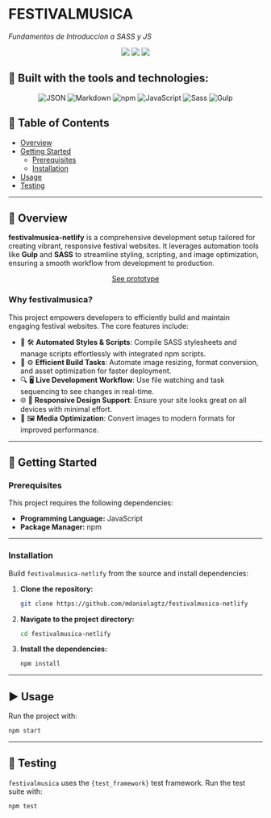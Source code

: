 # FESTIVALMUSICA

*Fundamentos de Introduccion a SASS y JS*

<p align="center">
  <img src="https://img.shields.io/badge/last%20commit-last%20friday-brightgreen" />
  <img src="https://img.shields.io/badge/scss-32.7%25-blue" />
  <img src="https://img.shields.io/badge/languages-4-blue" />
</p>

## 🧰 Built with the tools and technologies:

<p align="center">
<img src="https://img.shields.io/badge/JSON-black" alt="JSON" />
<img src="https://img.shields.io/badge/Markdown-black" alt="Markdown" />
<img src="https://img.shields.io/badge/npm-red" alt="npm" />
<img src="https://img.shields.io/badge/JavaScript-yellow" alt="JavaScript" />
<img src="https://img.shields.io/badge/Sass-pink" alt="Sass" />
<img src="https://img.shields.io/badge/Gulp-red" alt="Gulp" />
</p>


## 📑 Table of Contents
- [Overview](#overview)  
- [Getting Started](#getting-started)  
  - [Prerequisites](#prerequisites)  
  - [Installation](#installation)  
- [Usage](#usage)  
- [Testing](#testing)  

---

## 🧾 Overview

**festivalmusica-netlify** is a comprehensive development setup tailored for creating vibrant, responsive festival websites. It leverages automation tools like **Gulp** and **SASS** to streamline styling, scripting, and image optimization, ensuring a smooth workflow from development to production.

<p align="center">
  <a href="https://festivalmusica-html5-css3.netlify.app/">See prototype</a>
</p>

### Why festivalmusica?

This project empowers developers to efficiently build and maintain engaging festival websites. The core features include:

- 🎨 🛠️ **Automated Styles & Scripts**: Compile SASS stylesheets and manage scripts effortlessly with integrated npm scripts.  
- 🚀 ⚙️ **Efficient Build Tasks**: Automate image resizing, format conversion, and asset optimization for faster deployment.  
- 🔍 🖥️ **Live Development Workflow**: Use file watching and task sequencing to see changes in real-time.  
- 🌐 📱 **Responsive Design Support**: Ensure your site looks great on all devices with minimal effort.  
- 🎥 🖼️ **Media Optimization**: Convert images to modern formats for improved performance.  

---

## 🚀 Getting Started

### Prerequisites

This project requires the following dependencies:

- **Programming Language:** JavaScript  
- **Package Manager:** npm  

---

### Installation

Build `festivalmusica-netlify` from the source and install dependencies:

1. **Clone the repository:**
   ```bash
   git clone https://github.com/mdanielagtz/festivalmusica-netlify
   ```

2. **Navigate to the project directory:**
   ```bash
   cd festivalmusica-netlify
   ```

3. **Install the dependencies:**
   ```bash
   npm install
   ```

---

## ▶️ Usage

Run the project with:

```bash
npm start
```

---

## 🧪 Testing

`festivalmusica` uses the `{test_framework}` test framework. Run the test suite with:

```bash
npm test
```
